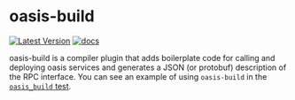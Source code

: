 # oasis-build

[![Latest Version](https://img.shields.io/crates/v/oasis-build.svg)](https://crates.io/crates/oasis-build)
[![docs](https://docs.rs/oasis-build/badge.svg)](https://docs.rs/oasis-build)

oasis-build is a compiler plugin that adds boilerplate code for calling and deploying oasis services and generates
a JSON (or protobuf) description of the RPC interface.
You can see an example of using `oasis-build` in the [`oasis_build` test](https://github.com/oasislabs/oasis/tree/master/tests/oasis_build).
